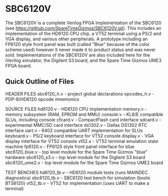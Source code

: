 # SBC6120V
  The SBC6120V is a complete Verilog FPGA Implementation of the SBC6120 (see https://github.com/SpareTimeGizmos/SBC6120V.git).  This includes an implementation of the HD6120 CPU chip, a VT52 terminal using a PS/2 and VGA display, and various other peripherals.  A prototype including an FP6120 style front panel was built (called "Blue" because of the color scheme used) however it never made it to product status and was never sold.  Implementations of the SBC6120V are also included here for the iVerilog simulator, the Digilent S3 board, and the Spare Time Gizmos UME3 FPGA board.

## Quick Outline of Files
HEADER FILES
sbc6120_h.v	- project global declarations
opcodes_h.v	- PDP-8/HD6120 opcode mnemonics

SOURCE FILES
hd6120.v	- HD6120 CPU implementation
memory.v	- memory subsystem (RAM, EPROM and MMU)
console.v	- KL8/E compatible SLUs, including console
cfcard.v	- CompactFlash card interface
sdcard.v	- experimental MMC/SD card interface
ds1302.v	- Dallas DS1302 RTC interface
uart.v		- 6402 compatible UART implementation for SLUs
keyboard.v	- PS/2 keyboard interface for VT52 console
display.v	- VGA display interface for VT52 console
vt52.v		- VT52 terminal emulation state machine
fp6120.v	- FP6120 style front panel interface for blue
sbc6120_blue.v	- top level module for the Spare Time Gizmos "blue" hardware
sbc6120_s3.v	- top level module for the Digilent S3 board
sbc6120_ume2.v	- top level module for the Spare Time Gizmos UME2 board

TEST BENCHES
hd6120_tb.v	- HD6120 module tests (runs MAINDEC diagnostics)
sbc6120_tb.v	- SBC6120 test bench for simulation (boots BTS6120)
vt52_tb.v	- VT52 for implementation (uses UART to make a terminal)
